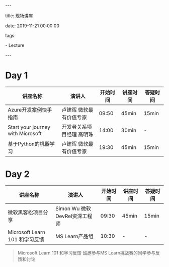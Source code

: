 \---

title: 现场讲座

date: 2019-11-21 00:00:00

tags:

  \- Lecture

\---

# Day 1

| 讲座名称                          | 演讲人                    | 开始时间 | 讲座时间 | 答疑时间 |
| --------------------------------- | ------------------------- | -------- | -------- | -------- |
| Azure开发案例快手指南             | 卢建晖 微软最有价值专家   | 09:50    | 45min    | 15min    |
| Start your journey with Microsoft | 开发者关系项目经理 高明珠 | 14:00    | 30min    | -        |
| 基于Python的机器学习              | 卢建晖 微软最有价值专家   | 19:30    | 45min    | 15min    |

# Day 2

| 讲座名称                       | 演讲人                        | 开始时间 | 讲座时间 | 答疑时间 |
| ------------------------------ | ----------------------------- | -------- | -------- | -------- |
| 微软黑客松项目分享             | Simon Wu 微软DevRel资深工程师 | 09:30    | 45min    | 15min    |
| Microsoft Learn 101 和学习反馈 | MS Learn产品组                | 10:30    | -        | -        |

>    Microsoft Learn 101 和学习反馈 诚邀参与MS Learn挑战赛的同学参与反馈和讨论